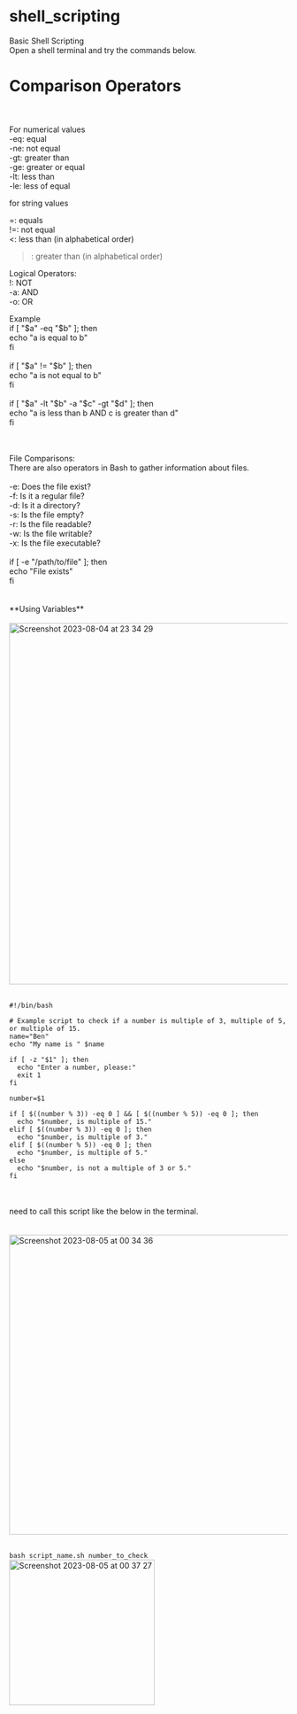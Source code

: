 # shell_scripting
Basic Shell Scripting<br>
Open a shell terminal and try the commands below.<br><be>


# Comparison Operators<br><br>
For numerical values<br>
-eq: equal<br>
-ne: not equal<br>
-gt: greater than<br>
-ge: greater or equal<br>
-lt: less than<br>
-le: less of equal<br>

for string values<br>

=: equals<br>
!=: not equal<br>
<: less than (in alphabetical order)<br>
>: greater than (in alphabetical order)<br>

Logical Operators:<br>
!: NOT<br>
-a: AND<br>
-o: OR<br>

Example<br>
if [ "$a" -eq "$b" ]; then<br>
    echo "a is equal to b"<br>
fi<br>
<br>
if [ "$a" != "$b" ]; then<br>
    echo "a is not equal to b"<br>
fi<br>
<br>
if [ "$a" -lt "$b" -a "$c" -gt "$d" ]; then<br>
    echo "a is less than b AND c is greater than d"<br>
fi<br>

<br>
<br>
File Comparisons:<br>
There are also operators in Bash to gather information about files.<br>
<br>
-e: Does the file exist?<br>
-f: Is it a regular file?<br>
-d: Is it a directory?<br>
-s: Is the file empty?<br>
-r: Is the file readable?<br>
-w: Is the file writable?<br>
-x: Is the file executable?<br>
<br>
if [ -e "/path/to/file" ]; then<br>
    echo "File exists"<br>
fi<br>
<br>
<br>
**Using Variables**<br><br>
<img width="653" alt="Screenshot 2023-08-04 at 23 34 29" src="https://github.com/EryEr/shell_scripting/assets/138815393/71bc2dd3-c1e2-44f5-9645-93e8cf84040c"><br><br>

```
#!/bin/bash

# Example script to check if a number is multiple of 3, multiple of 5, or multiple of 15.
name="Ben"
echo "My name is " $name

if [ -z "$1" ]; then
  echo "Enter a number, please:"
  exit 1
fi

number=$1

if [ $((number % 3)) -eq 0 ] && [ $((number % 5)) -eq 0 ]; then
  echo "$number, is multiple of 15."
elif [ $((number % 3)) -eq 0 ]; then
  echo "$number, is multiple of 3."
elif [ $((number % 5)) -eq 0 ]; then
  echo "$number, is multiple of 5."
else
  echo "$number, is not a multiple of 3 or 5."
fi
```
<br><br>
need to call this script like the below in the terminal.<br><br>
<br>
<img width="542" alt="Screenshot 2023-08-05 at 00 34 36" src="https://github.com/EryEr/shell_scripting/assets/138815393/9d5b084e-0454-4f22-92a7-632d32377e83"><br><br>

`bash script_name.sh number_to_check`<br>
<img width="263" alt="Screenshot 2023-08-05 at 00 37 27" src="https://github.com/EryEr/shell_scripting/assets/138815393/831b3b7e-0fce-4b10-a620-8886eb80f1ea"><br>


